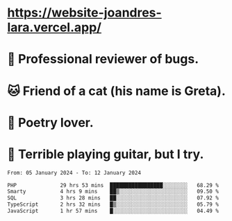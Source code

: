 # https://website-joandres-lara.vercel.app/
# 🐛 Professional reviewer of bugs.
# 🐱 Friend of a cat (his name is Greta).
# 📜 Poetry lover.
# 🎸 Terrible playing guitar, but I try.

<!--START_SECTION:waka-->

```txt
From: 05 January 2024 - To: 12 January 2024

PHP              29 hrs 53 mins  █████████████████░░░░░░░░   68.29 %
Smarty           4 hrs 9 mins    ██▒░░░░░░░░░░░░░░░░░░░░░░   09.50 %
SQL              3 hrs 28 mins   ██░░░░░░░░░░░░░░░░░░░░░░░   07.92 %
TypeScript       2 hrs 32 mins   █▒░░░░░░░░░░░░░░░░░░░░░░░   05.79 %
JavaScript       1 hr 57 mins    █░░░░░░░░░░░░░░░░░░░░░░░░   04.49 %
```

<!--END_SECTION:waka-->
